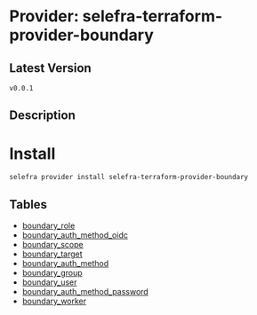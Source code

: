 # Provider: selefra-terraform-provider-boundary

## Latest Version 

```
v0.0.1
```
## Description 


# Install 

```
selefra provider install selefra-terraform-provider-boundary
```


## Tables 

- [boundary_role](boundary_role.md)
- [boundary_auth_method_oidc](boundary_auth_method_oidc.md)
- [boundary_scope](boundary_scope.md)
- [boundary_target](boundary_target.md)
- [boundary_auth_method](boundary_auth_method.md)
- [boundary_group](boundary_group.md)
- [boundary_user](boundary_user.md)
- [boundary_auth_method_password](boundary_auth_method_password.md)
- [boundary_worker](boundary_worker.md)


